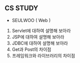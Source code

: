 ## CS STUDY
- SEULWOO ( Web )
1. Servlet에 대하여 설명해 보아라
2. JSP에 대하여 설명해 보아라
3. JDBC에 대하여 설명해 보아라
4. Get과 Post의 차이점
5. 프레임워크와 라이브러리의 차이점
